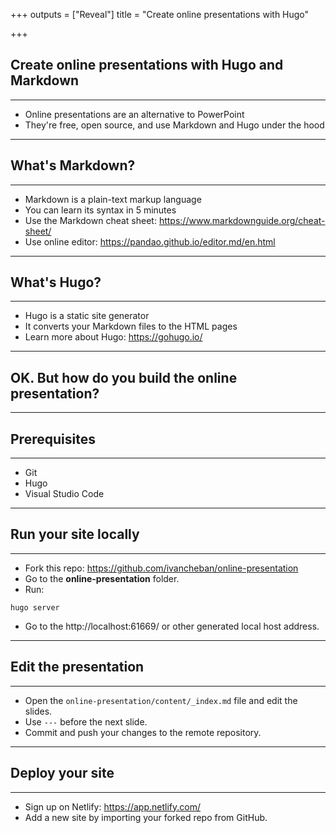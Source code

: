 +++
outputs = ["Reveal"]
title = "Create online presentations with Hugo"

+++
## Create online presentations with Hugo and Markdown

---

* Online presentations are an alternative to PowerPoint
* They're free, open source, and use Markdown and Hugo under the hood

---

## What's Markdown?

---

* Markdown is a plain-text markup language
* You can learn its syntax in 5 minutes
* Use the Markdown cheat sheet: https://www.markdownguide.org/cheat-sheet/
* Use online editor: https://pandao.github.io/editor.md/en.html

---

## What's Hugo?

---

* Hugo is a static site generator
* It converts your Markdown files to the HTML pages
* Learn more about Hugo: https://gohugo.io/

---

## OK. But how do you build the online presentation?

---

## Prerequisites

---

* Git
* Hugo
* Visual Studio Code

---

## Run your site locally

---

* Fork this repo: https://github.com/ivancheban/online-presentation
* Go to the **online-presentation** folder.
* Run:
```
hugo server
```
* Go to the http://localhost:61669/ or other generated local host address.

---

## Edit the presentation

---

* Open the `online-presentation/content/_index.md` file and edit the slides.
* Use `---` before the next slide.
* Commit and push your changes to the remote repository.

---

## Deploy your site

---
* Sign up on Netlify: https://app.netlify.com/
* Add a new site by importing your forked repo from GitHub.